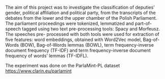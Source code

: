 The aim of this project was to investigate the classification of deputies’ gender, political
affiliation and political party, from the transcripts of the debates from the lower and the upper
chamber of the Polish Parliament. The parliament proceedings were tokenized, lemmatized and
part-of-speech tagged using two text pre-processing tools: Spacy and Morfeusz. The speeches pre-
processed with both tools were used for extraction of five features: word embeddings, obtained with
Word2Vec model, Bag-of-Words (BOW), Bag-of-Words lemmas (BOWL), term frequency-inverse
document frequency (TF-IDF) and term frequency-inverse document frequency of words’ lemmas
(TF-IDFL). 

The experiment was done on the ParlaMint-PL dataset https://www.clarin.eu/parlamint
